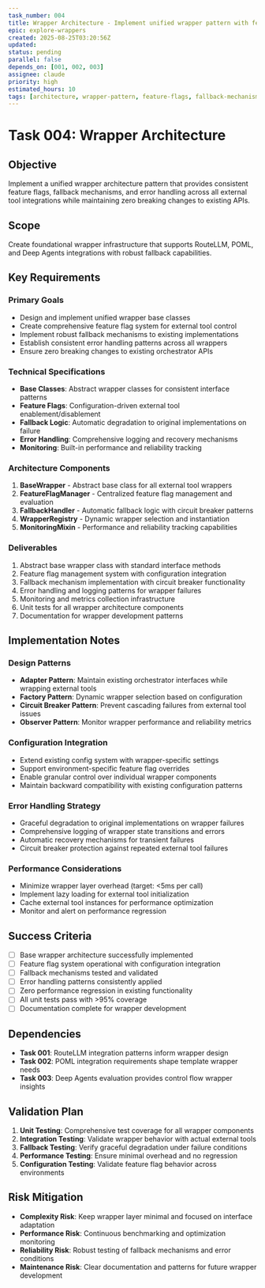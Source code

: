 ```yaml
---
task_number: 004
title: Wrapper Architecture - Implement unified wrapper pattern with feature flags and fallback mechanisms
epic: explore-wrappers
created: 2025-08-25T03:20:56Z
updated: 
status: pending
parallel: false
depends_on: [001, 002, 003]
assignee: claude
priority: high
estimated_hours: 10
tags: [architecture, wrapper-pattern, feature-flags, fallback-mechanisms]
---
```


# Task 004: Wrapper Architecture

## Objective
Implement a unified wrapper architecture pattern that provides consistent feature flags, fallback mechanisms, and error handling across all external tool integrations while maintaining zero breaking changes to existing APIs.

## Scope
Create foundational wrapper infrastructure that supports RouteLLM, POML, and Deep Agents integrations with robust fallback capabilities.

## Key Requirements

### Primary Goals
- Design and implement unified wrapper base classes
- Create comprehensive feature flag system for external tool control
- Implement robust fallback mechanisms to existing implementations
- Establish consistent error handling patterns across all wrappers
- Ensure zero breaking changes to existing orchestrator APIs

### Technical Specifications
- **Base Classes**: Abstract wrapper classes for consistent interface patterns
- **Feature Flags**: Configuration-driven external tool enablement/disablement
- **Fallback Logic**: Automatic degradation to original implementations on failure
- **Error Handling**: Comprehensive logging and recovery mechanisms
- **Monitoring**: Built-in performance and reliability tracking

### Architecture Components
1. **BaseWrapper** - Abstract base class for all external tool wrappers
2. **FeatureFlagManager** - Centralized feature flag management and evaluation
3. **FallbackHandler** - Automatic fallback logic with circuit breaker patterns
4. **WrapperRegistry** - Dynamic wrapper selection and instantiation
5. **MonitoringMixin** - Performance and reliability tracking capabilities

### Deliverables
1. Abstract base wrapper class with standard interface methods
2. Feature flag management system with configuration integration
3. Fallback mechanism implementation with circuit breaker functionality
4. Error handling and logging patterns for wrapper failures
5. Monitoring and metrics collection infrastructure
6. Unit tests for all wrapper architecture components
7. Documentation for wrapper development patterns

## Implementation Notes

### Design Patterns
- **Adapter Pattern**: Maintain existing orchestrator interfaces while wrapping external tools
- **Factory Pattern**: Dynamic wrapper selection based on configuration
- **Circuit Breaker Pattern**: Prevent cascading failures from external tool issues
- **Observer Pattern**: Monitor wrapper performance and reliability metrics

### Configuration Integration
- Extend existing config system with wrapper-specific settings
- Support environment-specific feature flag overrides
- Enable granular control over individual wrapper components
- Maintain backward compatibility with existing configuration patterns

### Error Handling Strategy
- Graceful degradation to original implementations on wrapper failures
- Comprehensive logging of wrapper state transitions and errors
- Automatic recovery mechanisms for transient failures
- Circuit breaker protection against repeated external tool failures

### Performance Considerations
- Minimize wrapper layer overhead (target: <5ms per call)
- Implement lazy loading for external tool initialization
- Cache external tool instances for performance optimization
- Monitor and alert on performance regression

## Success Criteria
- [ ] Base wrapper architecture successfully implemented
- [ ] Feature flag system operational with configuration integration
- [ ] Fallback mechanisms tested and validated
- [ ] Error handling patterns consistently applied
- [ ] Zero performance regression in existing functionality
- [ ] All unit tests pass with >95% coverage
- [ ] Documentation complete for wrapper development

## Dependencies
- **Task 001**: RouteLLM integration patterns inform wrapper design
- **Task 002**: POML integration requirements shape template wrapper needs
- **Task 003**: Deep Agents evaluation provides control flow wrapper insights

## Validation Plan
1. **Unit Testing**: Comprehensive test coverage for all wrapper components
2. **Integration Testing**: Validate wrapper behavior with actual external tools
3. **Fallback Testing**: Verify graceful degradation under failure conditions
4. **Performance Testing**: Ensure minimal overhead and no regression
5. **Configuration Testing**: Validate feature flag behavior across environments

## Risk Mitigation
- **Complexity Risk**: Keep wrapper layer minimal and focused on interface adaptation
- **Performance Risk**: Continuous benchmarking and optimization monitoring
- **Reliability Risk**: Robust testing of fallback mechanisms and error conditions
- **Maintenance Risk**: Clear documentation and patterns for future wrapper development
